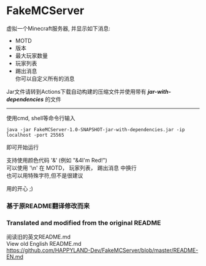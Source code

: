 FakeMCServer
============

虚拟一个Minecraft服务器, 并显示如下消息:
* MOTD
* 版本
* 最大玩家数量
* 玩家列表
* 踢出消息  
你可以自定义所有的消息

Jar文件请转到Actions下载自动构建的压缩文件并使用带有 ***jar-with-dependencies*** 的文件

---
使用cmd, shell等命令行输入   
```shell
java -jar FakeMCServer-1.0-SNAPSHOT-jar-with-dependencies.jar -ip localhost -port 25565
```
即可开始运行  

支持使用颜色代码 '&' (例如 "&4I'm Red!")  
可以使用 '\n' 在 MOTD， 玩家列表， 踢出消息 中换行   
也可以用特殊字符,但不是很建议  

用的开心 ;)

### 基于原README翻译修改而来
### Translated and modified from the original README



阅读旧的英文README.md  
View old English README.md  
https://github.com/HAPPYLAND-Dev/FakeMCServer/blob/master/README-EN.md